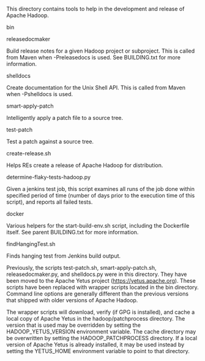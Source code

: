 <!--
  Licensed to the Apache Software Foundation (ASF) under one or more
  contributor license agreements.  See the NOTICE file distributed with
  this work for additional information regarding copyright ownership.
  The ASF licenses this file to You under the Apache License, Version 2.0
  (the "License"); you may not use this file except in compliance with
  the License.  You may obtain a copy of the License at

      http://www.apache.org/licenses/LICENSE-2.0

  Unless required by applicable law or agreed to in writing, software
  distributed under the License is distributed on an "AS IS" BASIS,
  WITHOUT WARRANTIES OR CONDITIONS OF ANY KIND, either express or implied.
  See the License for the specific language governing permissions and
  limitations under the License.
-->

This directory contains tools to help in the development and release of Apache Hadoop.

bin

releasedocmaker

Build release notes for a given Hadoop project or subproject. This is called from Maven when -Preleasedocs is used. See BUILDING.txt for more information.

shelldocs

Create documentation for the Unix Shell API. This is called from Maven when -Pshelldocs is used.

smart-apply-patch

Intelligently apply a patch file to a source tree.

test-patch

Test a patch against a source tree.

create-release.sh

Helps REs create a release of Apache Hadoop for distribution.

determine-flaky-tests-hadoop.py

Given a jenkins test job, this script examines all runs of the job done within specified period of time (number of days prior to the execution time of this script), and reports all failed tests.

docker

Various helpers for the start-build-env.sh script, including the Dockerfile itself. See parent BUILDING.txt for more information.

findHangingTest.sh

Finds hanging test from Jenkins build output.

Previously, the scripts test-patch.sh, smart-apply-patch.sh, releasedocmaker.py, and shelldocs.py were in this directory. They have been moved to the Apache Yetus project (https://yetus.apache.org). These scripts have been replaced with wrapper scripts located in the bin directory. Command line options are generally different than the previous versions that shipped with older versions of Apache Hadoop.

The wrapper scripts will download, verify (if GPG is installed), and cache a local copy of Apache Yetus in the hadoop/patchprocess directory. The version that is used may be overridden by setting the HADOOP_YETUS_VERSION environment variable. The cache directory may be overwritten by setting the HADOOP_PATCHPROCESS directory. If a local version of Apache Yetus is already installed, it may be used instead by setting the YETUS_HOME environment variable to point to that directory.
